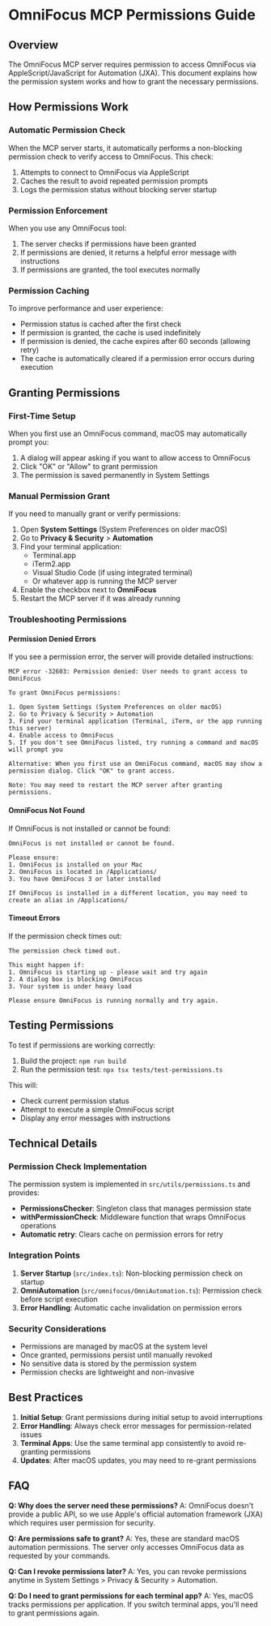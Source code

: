 # OmniFocus MCP Permissions Guide

## Overview

The OmniFocus MCP server requires permission to access OmniFocus via AppleScript/JavaScript for Automation (JXA). This document explains how the permission system works and how to grant the necessary permissions.

## How Permissions Work

### Automatic Permission Check

When the MCP server starts, it automatically performs a non-blocking permission check to verify access to OmniFocus. This check:

1. Attempts to connect to OmniFocus via AppleScript
2. Caches the result to avoid repeated permission prompts
3. Logs the permission status without blocking server startup

### Permission Enforcement

When you use any OmniFocus tool:

1. The server checks if permissions have been granted
2. If permissions are denied, it returns a helpful error message with instructions
3. If permissions are granted, the tool executes normally

### Permission Caching

To improve performance and user experience:

- Permission status is cached after the first check
- If permission is granted, the cache is used indefinitely
- If permission is denied, the cache expires after 60 seconds (allowing retry)
- The cache is automatically cleared if a permission error occurs during execution

## Granting Permissions

### First-Time Setup

When you first use an OmniFocus command, macOS may automatically prompt you:

1. A dialog will appear asking if you want to allow access to OmniFocus
2. Click "OK" or "Allow" to grant permission
3. The permission is saved permanently in System Settings

### Manual Permission Grant

If you need to manually grant or verify permissions:

1. Open **System Settings** (System Preferences on older macOS)
2. Go to **Privacy & Security** > **Automation**
3. Find your terminal application:
   - Terminal.app
   - iTerm2.app
   - Visual Studio Code (if using integrated terminal)
   - Or whatever app is running the MCP server
4. Enable the checkbox next to **OmniFocus**
5. Restart the MCP server if it was already running

### Troubleshooting Permissions

#### Permission Denied Errors

If you see a permission error, the server will provide detailed instructions:

```
MCP error -32603: Permission denied: User needs to grant access to OmniFocus

To grant OmniFocus permissions:

1. Open System Settings (System Preferences on older macOS)
2. Go to Privacy & Security > Automation
3. Find your terminal application (Terminal, iTerm, or the app running this server)
4. Enable access to OmniFocus
5. If you don't see OmniFocus listed, try running a command and macOS will prompt you

Alternative: When you first use an OmniFocus command, macOS may show a permission dialog. Click "OK" to grant access.

Note: You may need to restart the MCP server after granting permissions.
```

#### OmniFocus Not Found

If OmniFocus is not installed or cannot be found:

```
OmniFocus is not installed or cannot be found.

Please ensure:
1. OmniFocus is installed on your Mac
2. OmniFocus is located in /Applications/
3. You have OmniFocus 3 or later installed

If OmniFocus is installed in a different location, you may need to create an alias in /Applications/
```

#### Timeout Errors

If the permission check times out:

```
The permission check timed out.

This might happen if:
1. OmniFocus is starting up - please wait and try again
2. A dialog box is blocking OmniFocus
3. Your system is under heavy load

Please ensure OmniFocus is running normally and try again.
```

## Testing Permissions

To test if permissions are working correctly:

1. Build the project: `npm run build`
2. Run the permission test: `npx tsx tests/test-permissions.ts`

This will:
- Check current permission status
- Attempt to execute a simple OmniFocus script
- Display any error messages with instructions

## Technical Details

### Permission Check Implementation

The permission system is implemented in `src/utils/permissions.ts` and provides:

- **PermissionsChecker**: Singleton class that manages permission state
- **withPermissionCheck**: Middleware function that wraps OmniFocus operations
- **Automatic retry**: Clears cache on permission errors for retry

### Integration Points

1. **Server Startup** (`src/index.ts`): Non-blocking permission check on startup
2. **OmniAutomation** (`src/omnifocus/OmniAutomation.ts`): Permission check before script execution
3. **Error Handling**: Automatic cache invalidation on permission errors

### Security Considerations

- Permissions are managed by macOS at the system level
- Once granted, permissions persist until manually revoked
- No sensitive data is stored by the permission system
- Permission checks are lightweight and non-invasive

## Best Practices

1. **Initial Setup**: Grant permissions during initial setup to avoid interruptions
2. **Error Handling**: Always check error messages for permission-related issues
3. **Terminal Apps**: Use the same terminal app consistently to avoid re-granting permissions
4. **Updates**: After macOS updates, you may need to re-grant permissions

## FAQ

**Q: Why does the server need these permissions?**
A: OmniFocus doesn't provide a public API, so we use Apple's official automation framework (JXA) which requires user permission for security.

**Q: Are permissions safe to grant?**
A: Yes, these are standard macOS automation permissions. The server only accesses OmniFocus data as requested by your commands.

**Q: Can I revoke permissions later?**
A: Yes, you can revoke permissions anytime in System Settings > Privacy & Security > Automation.

**Q: Do I need to grant permissions for each terminal app?**
A: Yes, macOS tracks permissions per application. If you switch terminal apps, you'll need to grant permissions again.